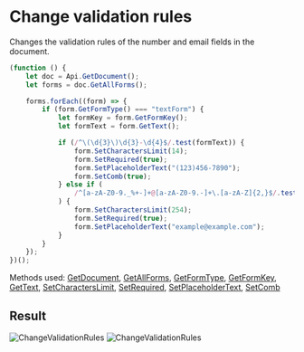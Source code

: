 # Change validation rules

Changes the validation rules of the number and email fields in the document.

```ts
(function () {
    let doc = Api.GetDocument();
    let forms = doc.GetAllForms();

    forms.forEach((form) => {
        if (form.GetFormType() === "textForm") {
            let formKey = form.GetFormKey();
            let formText = form.GetText();

            if (/^\(\d{3}\)\d{3}-\d{4}$/.test(formText)) {
                form.SetCharactersLimit(14);
                form.SetRequired(true);
                form.SetPlaceholderText("(123)456-7890");
                form.SetComb(true);
            } else if (
                /^[a-zA-Z0-9._%+-]+@[a-zA-Z0-9.-]+\.[a-zA-Z]{2,}$/.test(formText)
            ) {
                form.SetCharactersLimit(254);
                form.SetRequired(true);
                form.SetPlaceholderText("example@example.com");
            }
        }
    });
})();
```

Methods used: [GetDocument](/site/docs/office-api/usage-api/text-document-api/Api/Methods/GetDocument.md), [GetAllForms](/site/docs/office-api/usage-api/form-api/ApiDocument/Methods/GetAllForms.md), [GetFormType](/site/docs/office-api/usage-api/form-api/ApiFormBase/Methods/GetFormType.md), [GetFormKey](/site/docs/office-api/usage-api/form-api/ApiFormBase/Methods/GetFormKey.md), [GetText](/site/docs/office-api/usage-api/form-api/ApiTextForm/Methods/GetText.md), [SetCharactersLimit](/site/docs/office-api/usage-api/form-api/ApiTextForm/Methods/SetCharactersLimit.md), [SetRequired](/site/docs/office-api/usage-api/form-api/ApiTextForm/Methods/SetRequired.md), [SetPlaceholderText](/site/docs/office-api/usage-api/form-api/ApiTextForm/Methods/SetPlaceholderText.md), [SetComb](/site/docs/office-api/usage-api/form-api/ApiTextForm/Methods/SetComb.md)

## Result

![ChangeValidationRules](/assets/images/plugins/change-validation-rules.png#gh-light-mode-only)
![ChangeValidationRules](/assets/images/plugins/change-validation-rules.dark.png#gh-dark-mode-only)
